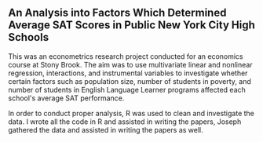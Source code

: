 ## An Analysis into Factors Which Determined Average SAT Scores in Public New York City High Schools

This was an econometrics research project conducted for an economics course at Stony Brook. The aim was to use multivariate linear and nonlinear regression, interactions, and instrumental variables to investigate whether certain factors such as population size, number of students in poverty, and number of students in English Language Learner programs affected each school's average SAT performance.

In order to conduct proper analysis, R was used to clean and investigate the data. I wrote all the code in R and assisted in writing the papers, Joseph gathered the data and assisted in writing the papers as well.
